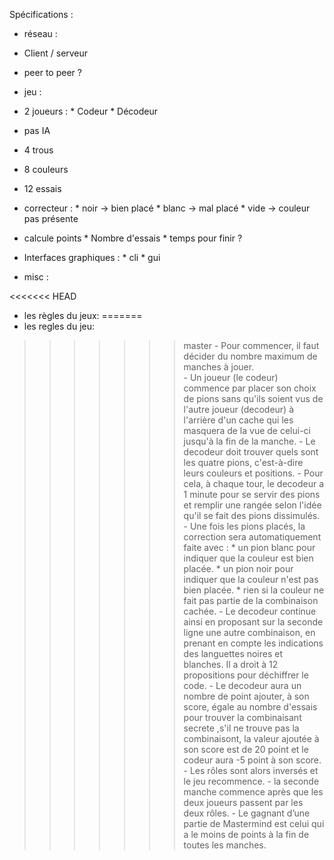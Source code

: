 Spécifications :

- réseau :
 - Client / serveur
 - peer to peer ?
 
- jeu :
 - 2 joueurs :
        * Codeur 
        * Décodeur
 - pas IA
 - 4 trous
 - 8 couleurs
 - 12 essais
 - correcteur :
        * noir -> bien placé
        * blanc -> mal placé
        * vide -> couleur pas présente
 - calcule points
        * Nombre d'essais
        * temps pour finir ?
 - Interfaces graphiques :
        * cli
        * gui
    
        
- misc : 

<<<<<<< HEAD
- les règles du jeux:
=======
- les regles du jeu:
>>>>>>> master
    - Pour commencer, il faut décider du nombre maximum de manches à jouer.  
    - Un joueur (le codeur) commence par placer son choix de pions sans qu'ils soient vus de l'autre joueur (decodeur) à l'arrière d'un cache qui les masquera de la vue de celui-ci jusqu'à la fin de la manche.
    - Le decodeur doit trouver quels sont les quatre pions, c'est-à-dire leurs couleurs et positions.
    - Pour cela, à chaque tour, le decodeur a 1 minute pour se servir des pions et remplir une rangée selon l'idée qu'il se fait des pions dissimulés.
    - Une fois les pions placés, la correction sera automatiquement faite avec : 
        * un pion blanc pour indiquer que la couleur est bien placée.
        * un pion noir pour indiquer que la couleur n'est pas bien placée.
        * rien si la couleur ne fait pas partie de la combinaison cachée.
    - Le decodeur continue ainsi en proposant sur la seconde ligne une autre combinaison, en prenant en compte les indications des languettes noires et blanches. Il a droit à 12 propositions pour déchiffrer le code.
    - Le decodeur aura un nombre de point ajouter, à son score, égale au nombre d'essais pour trouver la combinaisant secrete ,s'il ne trouve pas la combinaisont, la valeur ajoutée à son score  est de 20 point et le codeur aura -5 point à son score.
    - Les rôles sont alors inversés et le jeu recommence.
    - la seconde manche commence après que les deux joueurs passent par les deux rôles.
    - Le gagnant d’une partie de Mastermind est celui qui a le moins de points à la fin de toutes les manches.
    
